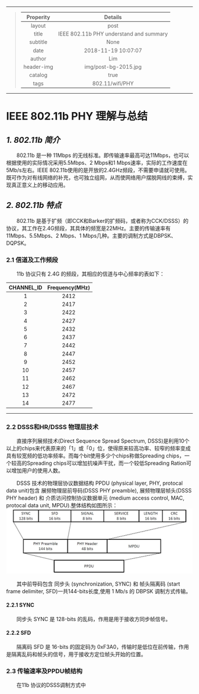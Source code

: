 
---
> | Properity | Details                                     |
> |:---------:|:-------------------------------------------:|
> |layout     | post                                        |
> |title      | IEEE 802.11b PHY understand and summary     |
> |subtitle   | None                                        |
> |date       | 2018-11-19 10:07:07                         |
> |author     | Lim                                         |
> |header-img | img/post-bg-2015.jpg                        |
> |catalog    | true                                        |
> |tags       | 802.11/wifi/PHY                             |
---

# IEEE 802.11b PHY 理解与总结

## *1. 802.11b 简介*

&emsp;&emsp;802.11b 是一种 11Mbps 的无线标准。即传输速率最高可达11Mbps，也可以根据使用的实际情况采用5.5Mbps、2 Mbps和1 Mbps速率，实际的工作速度在5Mb/s左右。IEEE 802.11b使用的是开放的2.4GHz频段，不需要申请就可使用。既可作为对有线网络的补充，也可独立组网，从而使网络用户摆脱网线的束缚，实现真正意义上的移动应用。

## *2. 802.11b 特点*

&emsp;&emsp;802.11b 是基于扩频（即CCK和Barker的扩频码，或者称为CCK/DSSS）的协议，其工作在2.4G频段，其具体的频宽是22MHz。主要的传输速率有11Mbps、5.5Mbps、2 Mbps、1 Mbps几种。主要的调制方式是DBPSK、DQPSK。

### **2.1 信道及工作频段**

&emsp;&emsp;11b 协议只有 2.4G 的频段，其相应的信道与中心频率的表如下：

| CHANNEL_ID | Frequency(MHz)                 |
|:----------:|:------------------------------:|
|  1         | 2412                           |
|  2         | 2417                           |
|  3         | 2422                           |
|  4         | 2427                           |
|  5         | 2432                           |
|  6         | 2437                           |
|  7         | 2442                           |
|  8         | 2447                           |
|  9         | 2452                           |
| 10         | 2457                           |
| 11         | 2462                           |
| 12         | 2467                           |
| 13         | 2472                           |
| 14         | 2477                           |
---

### **2.2 DSSS和HR/DSSS 物理层技术**

&emsp;&emsp;直接序列展频技术(Direct Sequence Spread Spectrum, DSSS)是利用10个以上的chips来代表原来的「1」或「0」位，使得原来较高功率、较窄的频率变成具有较宽频的低功率频率。而每个bit使用多少个chips称做Spreading chips，一个较高的Spreading chips可以增加抗噪声干扰，而一个较低Spreading Ration可以增加用户的使用人数。

&emsp;&emsp;DSSS 技术的物理层协议数据结构 PPDU (physical layer, PHY, protocal data unit)包含 展频物理层前导码(DSSS PHY preamble), 展频物理层帧头(DSSS PHY header) 和 介质访问控制协议数据单元 (medium access control, MAC, protocal data unit, MPDU).整体结构如图所示：
<img src="../_img/DSSS PPDU format.jpg" />

&emsp;&emsp;其中前导码包含 同步头 (synchronization, SYNC) 和 帧头隔离码 (start frame delimiter, SFD)一共144-bits长度,使用 1 Mb/s 的 DBPSK 调制方式传输。

#### 2.2.1 SYNC

&emsp;&emsp;同步头 SYNC 是 128-bits 的乱码，作用是用于接收方同步帧信号。

#### 2.2.2 SFD

&emsp;&emsp;隔离码 SFD 是 16-bits 的固定码为 0xF3A0，传输时是低位在前传输，作用是隔离乱码和帧头的信号，用于接收方定位帧头开始的位置。

### 2.3 **传输速率及PPDU帧结构**

&emsp;&emsp;在11b 协议的DSSS调制方式中
